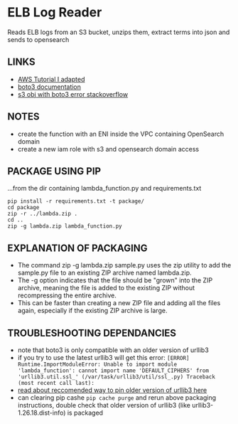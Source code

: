 # ELB Log Reader
Reads ELB logs from an S3 bucket, unzips them, extract terms into json and sends to opensearch

## LINKS
- [AWS Tutorial I adapted](https://docs.aws.amazon.com/opensearch-service/latest/developerguide/integrations.html#integrations-s3-lambda)
- [boto3 documentation](boto3.amazonaws.com/v1/documentation/api/latest/reference/services/s3/client/put_object.html)
- [s3 obj with boto3 error stackoverflow](https://stackoverflow.com/questions/31976273/open-s3-object-as-a-string-with-boto3)

## NOTES
- create the function with an ENI inside the VPC containing OpenSearch domain
- create a new iam role with s3 and opensearch domain access

## PACKAGE USING PIP
...from the dir containing lambda_function.py and requirements.txt

```
pip install -r requirements.txt -t package/
cd package
zip -r ../lambda.zip .
cd ..
zip -g lambda.zip lambda_function.py
```

## EXPLANATION OF PACKAGING
- The command zip -g lambda.zip sample.py uses the zip utility to add the sample.py file to an existing ZIP archive named lambda.zip.
- The -g option indicates that the file should be "grown" into the ZIP archive, meaning the file is added to the existing ZIP without recompressing the entire archive.
- This can be faster than creating a new ZIP file and adding all the files again, especially if the existing ZIP archive is large.

## TROUBLESHOOTING DEPENDANCIES
- note that boto3 is only compatible with an older version of urllib3
- if you try to use the latest urllib3 will get this error:
```[ERROR] Runtime.ImportModuleError: Unable to import module 'lambda_function': cannot import name 'DEFAULT_CIPHERS' from 'urllib3.util.ssl_' (/var/task/urllib3/util/ssl_.py) Traceback (most recent call last):```
- [read about reccomended way to pin older version of urllib3 here](https://urllib3.readthedocs.io/en/stable/v2-migration-guide.html#importerror-cannot-import-name-default-ciphers-from-urllib3-util-ssl)
- can clearing pip cashe ```pip cache purge``` and rerun above packaging instructions, double check that older version of urllib3 (like urllib3-1.26.18.dist-info) is packaged
